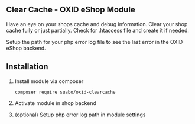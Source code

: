Clear Cache - OXID eShop Module
--

Have an eye on your shops cache and debug information. Clear your shop cache fully or just partially.
Check for .htaccess file and create it if needed.

Setup the path for your php error log file to see the last error in the OXID eShop backend.

## Installation

1. Install module via composer

    `composer require suabo/oxid-clearcache`

2. Activate module in shop backend

3. (optional) Setup php error log path in module settings
